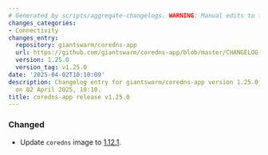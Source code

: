 ```yaml
---
# Generated by scripts/aggregate-changelogs. WARNING: Manual edits to this files will be overwritten.
changes_categories:
- Connectivity
changes_entry:
  repository: giantswarm/coredns-app
  url: https://github.com/giantswarm/coredns-app/blob/master/CHANGELOG.md#1250---2025-04-02
  version: 1.25.0
  version_tag: v1.25.0
date: '2025-04-02T10:10:09'
description: Changelog entry for giantswarm/coredns-app version 1.25.0, published
  on 02 April 2025, 10:10.
title: coredns-app release v1.25.0
---
```


### Changed
- Update `coredns` image to [1.12.1](https://github.com/coredns/coredns/releases/tag/v1.12.1).

